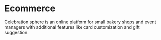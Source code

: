 # Ecommerce
Celebration sphere is an online platform for small bakery shops and event managers with additional features like card customization and gift suggestion.
